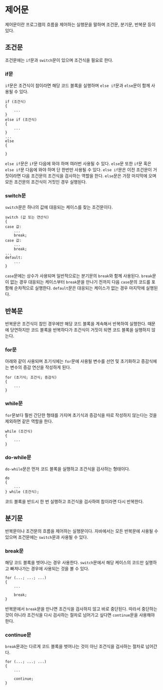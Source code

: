# 제어문
제어문이란 프로그램의 흐름을 제어하는 실행문을 말하며 조건문, 분기문, 반복문 등이 있다.
## 조건문
조건문에는 `if`문과 `switch`문이 있으며 조건식을 필요로 한다.
### if문
`if`문은 조건식이 참이라면 해당 코드 블록을 실행하며 `else if`문과 `else`문이 함께 사용될 수 있다.
```
if (조건식)
{
    ...
}
else if (조건식)
{
    ...
}
...
else
{

}
```
`else if`문은 `if`문 다음에 와야 하며 여러번 사용될 수 있다. `else`문 또한 `if`문 혹은 `else if`문 다음에 와야 하며 단 한번만 사용될 수 있다.
`else if`문은 이전 조건문이 거짓이라면 다음 조건문의 조건식을 검사하는 역할을 한다. `else`문은 가장 마지막에 오며 모든 조건문의 조건식이 거짓인 경우 실행된다.
### switch문
`switch`문은 하나의 값에 대응되는 케이스를 찾는 조건문이다.
```
switch (값 또는 연산식)
{
case 값:
    ...
    break;
case 값:
    ...
    break;
...
default:
    ...
}
```
`case`문에는 상수가 사용되며 일반적으로는 분기문의 `break`와 함께 사용된다. `break`문이 없는 경우 대응되는 케이스부터 `break`문을 만나기 전까지 다음 `case`문의 코드를 포함해 순차적으로 실행한다. `default`문은 대응되는 케이스가 없는 경우 마지막에 실행된다.
## 반복문
반복문은 조건식이 참인 경우에만 해당 코드 블록을 계속해서 반복하여 실행한다. 때문에 당연하지만 코드 블록을 반복하다가 조건식이 거짓이 되면 코드 블록을 실행하지 않는다.
### for문
아래와 같이 사용되며 초기식에는 `for`문에 사용될 변수를 선언 및 초기화하고 증감식에는 변수의 증감 연산을 작성하게 된다.
```
for (초기식; 조건식; 증감식)
{
    ...
}
```
### while문
`for`문보다 훨씬 간단한 형태를 가지며 초기식과 증감식을 따로 작성하지 않는다는 것을 제외하면 같은 역할을 한다.
```
while (조건식)
{
    ...
}
```
### do-while문
`do-while`문은 먼저 코드 블록을 실행하고 조건식을 검사하는 형태이다.
```
do
{
    ...
} while (조건식);
```
코드 블록을 반드시 한 번 실행하고 조건식을 검사하여 참이라면 다시 반복한다.
## 분기문
반복문이나 조건문의 흐름을 제어하는 실행문이다. 자바에서는 모든 반복문에 사용될 수 있으며 조건문에는 `switch`문과 사용될 수 있다.
### break문
해당 코드 블록을 벗어나는 경우 사용한다. `switch`문에서 해당 케이스의 코드만 실행하고 빠져나가는 경우에 사용되는 것을 볼 수 있다.
```
for (...; ...; ...)
{
    ...

    break;
}
```
반복문에서 `break`문을 만나면 조건식을 검사하지 않고 바로 중단된다. 따라서 중단하는 것이 아니라 조건식을 다시 검사하는 절차로 넘어가고 싶다면 `continue`문을 사용해야 한다.
### continue문
`break`문과는 다르게 코드 블록을 벗어나는 것이 아닌 조건식을 검사하는 절차로 넘어간다.
```
for (...; ...; ...)
{
    ...

    continue;
}
```